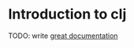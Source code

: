 # Introduction to clj

TODO: write [great documentation](http://jacobian.org/writing/great-documentation/what-to-write/)
